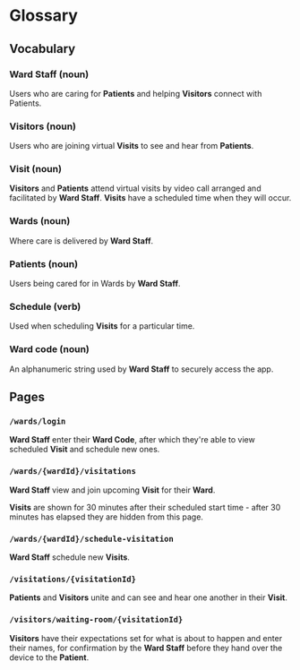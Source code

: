 # Glossary

## Vocabulary

### Ward Staff (noun)

Users who are caring for **Patients** and helping **Visitors** connect with Patients.

### Visitors (noun)

Users who are joining virtual **Visits** to see and hear from **Patients**.

### Visit (noun)

**Visitors** and **Patients** attend virtual visits by video call arranged and facilitated by **Ward Staff**. **Visits** have a scheduled time when they will occur.

### Wards (noun)

Where care is delivered by **Ward Staff**.

### Patients (noun)

Users being cared for in Wards by **Ward Staff**.

### Schedule (verb)

Used when scheduling **Visits** for a particular time.

### Ward code (noun)

An alphanumeric string used by **Ward Staff** to securely access the app.

## Pages

### `/wards/login`

**Ward Staff** enter their **Ward Code**, after which they're able to view scheduled **Visit** and schedule new ones.

### `/wards/{wardId}/visitations`

**Ward Staff** view and join upcoming **Visit** for their **Ward**.

**Visits** are shown for 30 minutes after their scheduled start time - after 30 minutes has elapsed they are hidden from this page.

### `/wards/{wardId}/schedule-visitation`

**Ward Staff** schedule new **Visits**.

### `/visitations/{visitationId}`

**Patients** and **Visitors** unite and can see and hear one another in their **Visit**.

### `/visitors/waiting-room/{visitationId}`

**Visitors** have their expectations set for what is about to happen and enter their names, for confirmation by the **Ward Staff** before they hand over the device to the **Patient**.

